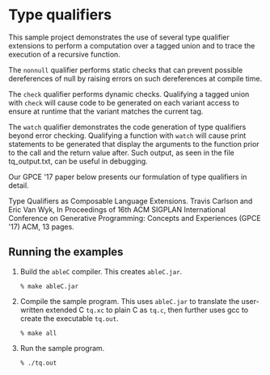 # Type qualifiers

This sample project demonstrates the use of several type qualifier extensions to
perform a computation over a tagged union and to trace the execution of a
recursive function.

The `nonnull` qualifier performs static checks that can prevent possible
dereferences of null by raising errors on such dereferences at compile time.

The `check` qualifier performs dynamic checks. Qualifying a tagged union with
`check` will cause code to be generated on each variant access to ensure at
runtime that the variant matches the current tag.

The `watch` qualifier demonstrates the code generation of type qualifiers beyond
error checking. Qualifying a function with `watch` will cause print statements
to be generated that display the arguments to the function prior to the call
and the return value after. Such output, as seen in the file tq_output.txt, can
be useful in debugging.

Our GPCE '17 paper below presents our formulation of type qualifiers in detail.

Type Qualifiers as Composable Language Extensions.
Travis Carlson and Eric Van Wyk,
In Proceedings of 16th ACM SIGPLAN International Conference on Generative
Programming: Concepts and Experiences (GPCE '17) ACM, 13 pages.


## Running the examples

1. Build the `ableC` compiler. This creates `ableC.jar`.   
   ```
   % make ableC.jar
   ```
   

2. Compile the sample program. This uses `ableC.jar` to translate the
   user-written extended C `tq.xc` to plain C as `tq.c`, then further uses gcc
   to create the executable `tq.out`.
   ```
   % make all
   ```

3. Run the sample program.
   ```
   % ./tq.out
   ```

